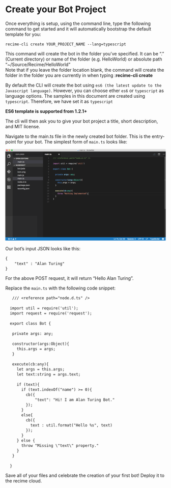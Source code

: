 # Create your Bot Project

Once everything is setup, using the command line, type the following command to get started and it will automatically bootstrap the default template for you:

```
recime-cli create YOUR_PROJECT_NAME --lang=typescript
```

This command will create the bot in the folder you’ve specified.  It can be “.” \(Current directory\) or name of the folder \(e.g. HelloWorld\) or absolute path “~/Source/Recime/HelloWorld”  
Note that if you leave the folder location blank, the command will create the folder in the folder you are currently in when typing :**recime-cli create**

By default the CLI will create the bot using `es6 (the latest update to the Javascript language)`. However, you can choose ether `es6` or `typescript` as language options. The samples in this document are created using `typescript`. Therefore, we have set it as `typescript`

__ES6 template is supported from 1.2.1+__

The cli will then ask you to give your bot project a title, short description, and MIT license.   

Navigate to the main.ts file in the newly created bot folder. This is the entry-point for your bot. The simplest form of `main.ts` looks like:

![](build-1a.png)

Our bot’s input JSON looks like this:

```
{
    "text" : "Alan Turing"
}
```

For the above POST request, it will return “Hello Alan Turing”.

Replace the `main.ts` with the following code snippet:

```
   /// <reference path="node.d.ts" />

  import util = require('util');
  import request = require('request');

  export class Bot {

   private args: any;

   constructor(args:Object){
     this.args = args;
   }

   execute(cb:any){
     let args = this.args;
     let text:string = args.text;

     if (text){
       if (text.indexOf("name") >= 0){
         cb({
             "text": "Hi! I am Alan Turing Bot."
         });
       }
       else{
         cb({
           text : util.format("Hello %s", text)
         });
       }
     } else {
       throw "Missing \"text\" property."
     }
   }

  }
```

Save all of your files and celebrate the creation of your first bot! Deploy it to the recime cloud.
